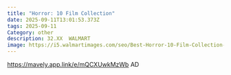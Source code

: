 ```yaml
---
title: "Horror: 10 Film Collection"
date: 2025-09-11T13:01:53.373Z
tags: 2025-09-11
Category: other
description: 32.XX  WALMART
image: https://i5.walmartimages.com/seo/Best-Horror-10-Film-Collection-The-Shining-The-Lost-Boys-Friday-13th-The-Texas-Chainsaw-Massacre-A-Nightmare-Elm-Street-The-Exorcist-Poltergeist-The_9ce5781b-4f7f-40a8-b372-b98ea79860c6.b8cd58eba4cde730531aeff018ca6605.jpeg?odnHeight=573&odnWidth=573&odnBg=FFFFFF
---
```

https://mavely.app.link/e/mQCXUwkMzWb AD